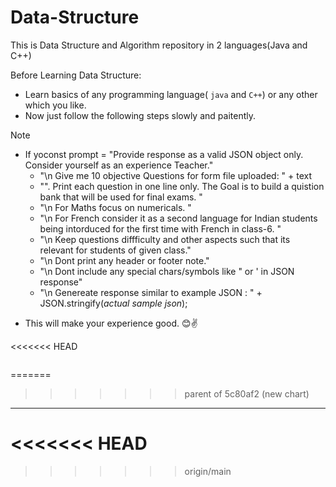 # Data-Structure
This is Data Structure and Algorithm repository in 2 languages(Java and C++)

Before Learning Data Structure:
- Learn basics of any programming language( `java` and `C++`) or any other which you like.
- Now just follow the following steps slowly and paitently.

> [!NOTE]
> - If yoconst prompt =
>     "Provide response as a valid JSON object only. Consider yourself as an experience Teacher."
>     + "\n Give me 10 objective Questions for form file uploaded:  " + text
>     + "\". Print each question in one line only. The Goal is to build a quistion bank that will be used for final exams. "
>     + "\n For Maths focus on numericals. "
>     + "\n For French consider it as a second language for Indian students being intorduced for the first time with French in class-6. "
>     + "\n Keep questions diffficulty and other aspects such that its relevant for students of given class."
>     + "\n Dont print any header or footer note."
>     + "\n Dont include any special chars/symbols like \" or \' in JSON response"
>     + "\n Genereate response similar to example JSON : " + JSON.stringify(*actual sample json*);

- This will make your experience good. 😊✌️

<<<<<<< HEAD
```dataviewjs

```
=======
>>>>>>> parent of 5c80af2 (new chart)
---
<<<<<<< HEAD
=======

>>>>>>> origin/main
